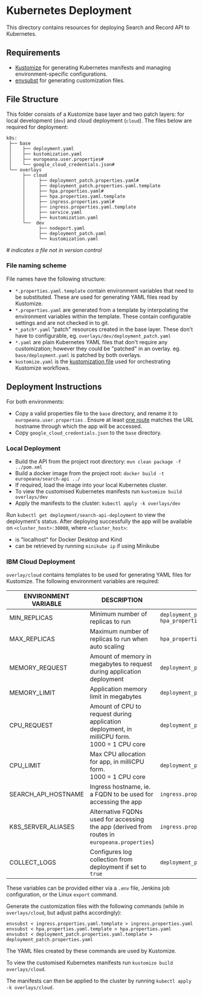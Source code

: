 # Kubernetes Deployment

This directory contains resources for deploying Search and Record API to Kubernetes.

## Requirements

- [Kustomize](https://kubectl.docs.kubernetes.io/installation/kustomize/) for generating Kubernetes
  manifests and managing environment-specific configurations.
- [envsubst](https://linux.die.net/man/1/envsubst) for generating customization files.

## File Structure

This folder consists of a Kustomize base layer and two patch layers: for local development (`dev`)
and cloud deployment (`cloud`).
The files below are required for deployment:

 ```
 k8s:
  ├── base
  │    ├── deployment.yaml
  │    ├── kustomization.yaml
  │    ├── europeana.user.properties#
  │    └── google_cloud_credentials.json#
  └── overlays
       ├── cloud
       │     ├── deployment_patch.properties.yaml#
       │     ├── deployment_patch.properties.yaml.template
       │     ├── hpa.properties.yaml#
       │     ├── hpa.properties.yaml.template
       │     ├── ingress.properties.yaml#
       │     ├── ingress.properties.yaml.template
       │     ├── service.yaml
       │     ├── kustomization.yaml
       └──  dev
             ├── nodeport.yaml
             ├── deployment_patch.yaml
             └── kustomization.yaml 
 ```

_# indicates a file not in version control_

### File naming scheme

File names have the following structure:

- `*.properties.yaml.template` contain environment variables that need to be substituted. These are
  used for generating YAML files read by Kustomize.
- `*.properties.yaml` are generated from a template by interpolating the environment variables
  within the template. These contain configurable settings and are not checked in to git.
- `*_patch*.yaml` "patch" resources created in the base layer. These don't have to configurable,
  eg. `overlays/dev/deployment_patch.yaml`
- `*.yaml` are plain Kubernetes YAML files that don't require any customization; however they could
  be "patched" in an overlay. eg. `base/deployment.yaml` is patched by both overlays.
- `kustomize.yaml` is
  the [kustomization file](https://kubectl.docs.kubernetes.io/references/kustomize/glossary/#kustomization)
  used for orchestrating Kustomize workflows.

## Deployment Instructions

For both environments:

- Copy a valid properties file to the `base` directory, and rename it to `europeana.user.properties`
  . Ensure at
  least [one route](https://github.com/europeana/api2/blob/6b0a64770f07a6a45a65f3c17b18bdcbea9010f4/api2-war/src/main/resources/europeana.properties#L5)
  matches the URL hostname through which the app will be accessed.
- Copy `google_cloud_credentials.json` to the `base` directory.

### Local Deployment

- Build the API from the project root directory: `mvn clean package -f ../pom.xml`
- Build a docker image from the project root: `docker build -t europeana/search-api ../`
- If required, load the image into your local Kubernetes cluster.
- To view the customised Kubernetes manifests run `kustomize build overlays/dev`
- Apply the manifests to the cluster: `kubectl apply -k overlays/dev`

Run `kubectl get deployment/search-api-deployment` to view the deployment's status.
After deploying successfully the app will be available on `<cluster_host>:30000`,
where `<cluster_host>`:

- is "localhost" for Docker Desktop and Kind
- can be retrieved by running `minikube ip` if using Minikube

### IBM Cloud Deployment

`overlay/cloud` contains templates to be used for generating YAML files for Kustomize.
The following environment variables are required:

| ENVIRONMENT VARIABLE  | DESCRIPTION                                                                                     | USED BY                                                                         |
|-----------------------|-------------------------------------------------------------------------------------------------|---------------------------------------------------------------------------------|
| MIN_REPLICAS          | Minimum number of replicas to run                                                               | `deployment_patch.properties.yaml.template`<br/> `hpa_properties.yaml.template` |
| MAX_REPLICAS          | Maximum number of replicas to run when auto scaling                                             | `hpa_properties.yaml.template`                                                  |
| MEMORY_REQUEST        | Amount of memory in megabytes to request during application deployment                          | `deployment_patch.properties.yaml.template`                                     |
| MEMORY_LIMIT          | Application memory limit in megabytes                                                           | `deployment_patch.properties.yaml.template`                                     |
| CPU_REQUEST           | Amount of CPU to request during application deployment, in milliCPU form. <br>1000 = 1 CPU core | `deployment_patch.properties.yaml.template`                                     |
| CPU_LIMIT             | Max CPU allocation for app, in milliCPU form. <br> 1000 = 1 CPU core                            | `deployment_patch.properties.yaml.template`                                     |
| SEARCH_API_HOSTNAME   | Ingress hostname, ie. a FQDN to be used for accessing the app                                   | `ingress.properties.yaml.template`                                              |
| K8S_SERVER_ALIASES    | Alternative FQDNs used for accessing the app (derived from routes in `europeana.properties`)    | `ingress.properties.yaml.template`                                              |
| COLLECT_LOGS          | Configures log collection from deployment if set to `true`                                      | `deployment_patch.properties.yaml.template`                                     |

These variables can be provided either via a `.env` file, Jenkins job configuration, or the Linux `export`
command.

Generate the customization files with the following commands (while in `overlays/cloud`, but adjust paths accordingly):

```
envsubst < ingress.properties.yaml.template > ingress.properties.yaml
envsubst < hpa.properties.yaml.template > hpa.properties.yaml
envsubst < deployment_patch.properties.yaml.template > deployment_patch.properties.yaml
```
The YAML files created by these commands are used by Kustomize.

To view the customised Kubernetes manifests run `kustomize build overlays/cloud`. 

The manifests can then be applied to the cluster by running `kubectl apply -k overlays/cloud`.
